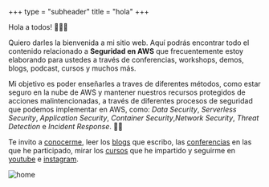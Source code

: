 +++
type = "subheader"
title = "hola"
+++

Hola a todos! 🙌🐱‍👤

Quiero darles la bienvenida a mi sitio web. Aquí podrás encontrar todo el contenido relacionado a **Seguridad en AWS** que frecuentemente estoy elaborando para ustedes a través de conferencias, workshops, demos, blogs, podcast, cursos y muchos más.

Mi objetivo es poder enseñarles a traves de diferentes métodos, como estar seguro en la nube de AWS y mantener nuestros recursos protegidos de acciones malintencionadas, a través de diferentes procesos de seguridad que podemos implementar en AWS, como: *Data Security*, *Serverless Security*, *Application Security*, *Container Security*,*Network Security*, *Threat Detection* e *Incident Response*. 🐱‍💻

Te invito a [conocerme](/about), leer los [blogs](/blogs) que escribo, las [conferencias](/conferencias) en las que he participado, mirar los [cursos](/cursos) que he impartido y seguirme en [youtube](https://www.youtube.com/channel/UCVWjwOiJGog7Km90-ayFESg) e [instagram](https://www.instagram.com/awssecuritylatam/).

![home](../images/logo-home-subheader.png)